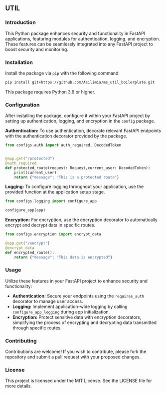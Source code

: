 
## UTIL

### Introduction
This Python package enhances security and functionality in FastAPI applications, featuring modules for authentication, logging, and encryption. These features can be seamlessly integrated into any FastAPI project to boost security and monitoring.

### Installation
Install the package via `pip` with the following command:

```bash
pip install git+https://github.com/Asilimia/ms_util_boilerplate.git

```

This package requires Python 3.6 or higher.

### Configuration
After installing the package, configure it within your FastAPI project by setting up authentication, logging, and encryption in the `config` package.

**Authentication:**
To use authentication, decorate relevant FastAPI endpoints with the authentication decorator provided by the package.

```python
from configs.auth import auth_required, DecodedToken


@app.get("/protected")
@auth_required
def protected_route(request: Request,current_user: DecodedToken):
    print(current_user)
    return {"message": "This is a protected route"}
```

**Logging:**
To configure logging throughout your application, use the provided function at the application setup stage.

```python
from configs.logging import configure_app

configure_app(app)
```

**Encryption:**
For encryption, use the encryption decorator to automatically encrypt and decrypt data in specific routes.

```python
from configs.encryption import encrypt_data

@app.get("/encrypt")
@encrypt_data
def encrypted_route():
    return {"message": "This data is encrypted"}
```

### Usage
Utilize these features in your FastAPI project to enhance security and functionality:
- **Authentication:** Secure your endpoints using the `requires_auth` decorator to manage user access.
- **Logging:** Implement application-wide logging by calling `configure_app_logging` during app initialization.
- **Encryption:** Protect sensitive data with encryption decorators, simplifying the process of encrypting and decrypting data transmitted through specific routes.

### Contributing
Contributions are welcome! If you wish to contribute, please fork the repository and submit a pull request with your proposed changes.

### License
This project is licensed under the MIT License. See the LICENSE file for more details.
